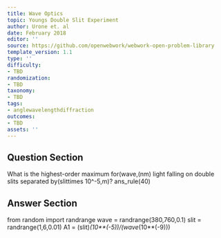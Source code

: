 ```yaml
---
title: Wave Optics
topic: Youngs Double Slit Experiment
author: Urone et. al
date: February 2018
editor: ''
source: https://github.com/openwebwork/webwork-open-problem-library
template_version: 1.1
type: ''
difficulty:
- TBD
randomization:
- TBD
taxonomy:
- TBD
tags:
- anglewavelengthdiffraction
outcomes:
- TBD
assets: ''
---
```


## Question Section 

What is the highest-order maximum for(wave,(nm) light falling on double slits separated by(slittimes 10^-5,m)?
ans_rule(40)



## Answer Section

from random import randrange
wave = randrange(380,760,0.1)
slit = randrange(1,6,0.01)
A1 = (slit)*(10**(-5))/(wave*(10**(-9)))
